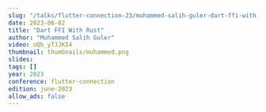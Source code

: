 ```yaml
---
slug: "/talks/flutter-connection-23/muhammed-salih-guler-dart-ffi-with-rust"
date: 2023-06-02
title: "Dart FFI With Rust"
author: "Muhammed Salih Guler"
video: oQb_yTJJKI4
thumbnail: thumbnails/muhammed.png
slides:
tags: []
year: 2023
conference: flutter-connection
edition: june-2023
allow_ads: false
---
```

